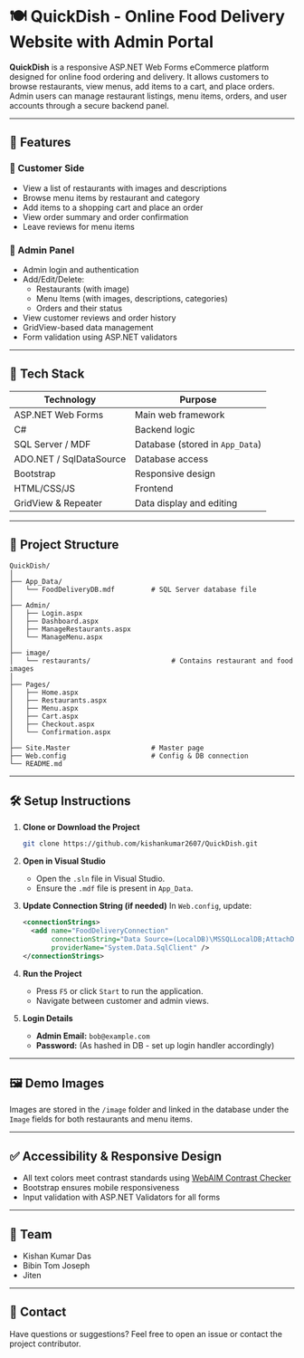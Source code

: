 
# 🍽️ QuickDish - Online Food Delivery Website with Admin Portal

**QuickDish** is a responsive ASP.NET Web Forms eCommerce platform designed for online food ordering and delivery. It allows customers to browse restaurants, view menus, add items to a cart, and place orders. Admin users can manage restaurant listings, menu items, orders, and user accounts through a secure backend panel.

---

## 📌 Features

### 👤 Customer Side
- View a list of restaurants with images and descriptions
- Browse menu items by restaurant and category
- Add items to a shopping cart and place an order
- View order summary and order confirmation
- Leave reviews for menu items

### 🔐 Admin Panel
- Admin login and authentication
- Add/Edit/Delete:
  - Restaurants (with image)
  - Menu Items (with images, descriptions, categories)
  - Orders and their status
- View customer reviews and order history
- GridView-based data management
- Form validation using ASP.NET validators

---

## 🧱 Tech Stack

| Technology         | Purpose                                |
|--------------------|----------------------------------------|
| ASP.NET Web Forms  | Main web framework                     |
| C#                 | Backend logic                          |
| SQL Server / MDF   | Database (stored in `App_Data`)        |
| ADO.NET / SqlDataSource | Database access                    |
| Bootstrap          | Responsive design                      |
| HTML/CSS/JS        | Frontend                              |
| GridView & Repeater| Data display and editing               |

---

## 📂 Project Structure

```
QuickDish/
│
├── App_Data/
│   └── FoodDeliveryDB.mdf         # SQL Server database file
│
├── Admin/
│   ├── Login.aspx
│   ├── Dashboard.aspx
│   ├── ManageRestaurants.aspx
│   └── ManageMenu.aspx
│
├── image/
│   └── restaurants/                    # Contains restaurant and food images
│
├── Pages/
│   ├── Home.aspx
│   ├── Restaurants.aspx
│   ├── Menu.aspx
│   ├── Cart.aspx
│   ├── Checkout.aspx
│   └── Confirmation.aspx
│
├── Site.Master                    # Master page
├── Web.config                     # Config & DB connection
└── README.md
```

---

## 🛠️ Setup Instructions

1. **Clone or Download the Project**
   ```bash
   git clone https://github.com/kishankumar2607/QuickDish.git
   ```

2. **Open in Visual Studio**
   - Open the `.sln` file in Visual Studio.
   - Ensure the `.mdf` file is present in `App_Data`.

3. **Update Connection String (if needed)**
   In `Web.config`, update:
   ```xml
   <connectionStrings>
     <add name="FoodDeliveryConnection"
          connectionString="Data Source=(LocalDB)\MSSQLLocalDB;AttachDbFilename=|DataDirectory|\FoodDeliveryDB.mdf;Integrated Security=True"
          providerName="System.Data.SqlClient" />
   </connectionStrings>
   ```

4. **Run the Project**
   - Press `F5` or click `Start` to run the application.
   - Navigate between customer and admin views.

5. **Login Details**
   - **Admin Email:** `bob@example.com`
   - **Password:** (As hashed in DB - set up login handler accordingly)

---

## 🖼️ Demo Images

Images are stored in the `/image` folder and linked in the database under the `Image` fields for both restaurants and menu items.

---

## ✅ Accessibility & Responsive Design

- All text colors meet contrast standards using [WebAIM Contrast Checker](https://webaim.org/resources/contrastchecker/)
- Bootstrap ensures mobile responsiveness
- Input validation with ASP.NET Validators for all forms

---

## 📣 Team

- Kishan Kumar Das
- Bibin Tom Joseph
- Jiten

---

## 📧 Contact

Have questions or suggestions? Feel free to open an issue or contact the project contributor.
